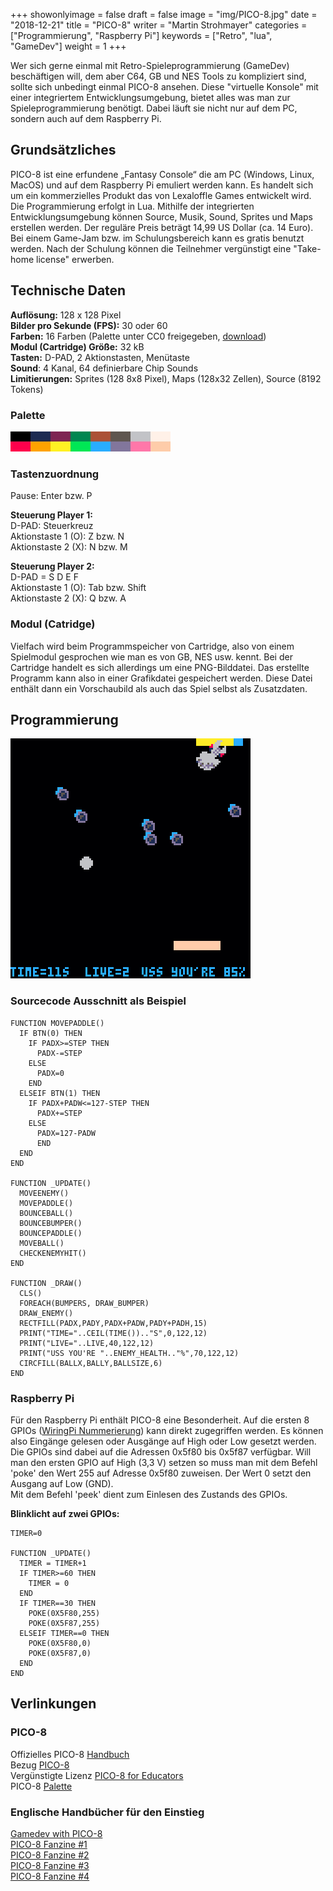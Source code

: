 +++
showonlyimage = false
draft = false
image = "img/PICO-8.jpg"
date = "2018-12-21"
title = "PICO-8"
writer = "Martin Strohmayer"
categories = ["Programmierung", "Raspberry Pi"]
keywords = ["Retro", "lua", "GameDev"]
weight = 1
+++


Wer sich gerne einmal mit Retro-Spieleprogrammierung (GameDev) beschäftigen will, dem aber C64, GB und NES Tools zu kompliziert sind, sollte sich unbedingt einmal PICO-8 ansehen. Diese "virtuelle Konsole" mit einer integriertem Entwicklungsumgebung, bietet alles was man zur Spieleprogrammierung benötigt. Dabei läuft sie nicht nur auf dem PC, sondern auch auf dem Raspberry Pi.
<!--more-->

## Grundsätzliches

PICO-8 ist eine erfundene „Fantasy Console“ die am PC (Windows, Linux, MacOS) und auf dem Raspberry
Pi emuliert werden kann. Es handelt sich um ein kommerzielles Produkt das von Lexaloffle Games entwickelt wird. Die Programmierung erfolgt in Lua. Mithilfe der integrierten Entwicklungsumgebung können Source, Musik, Sound, Sprites und Maps erstellen werden.
Der reguläre Preis beträgt 14,99 US Dollar (ca. 14 Euro). Bei einem Game-Jam bzw. im Schulungsbereich kann es gratis benutzt werden. Nach der Schulung können die Teilnehmer vergünstigt eine "Take-home license" erwerben.


## Technische Daten

**Auflösung:** 128 x 128 Pixel  
**Bilder pro Sekunde (FPS):** 30 oder 60  
**Farben:** 16 Farben (Palette unter CC0 freigegeben, [download](https://lospec.com/palette-list/pico-8))  
**Modul (Cartridge) Größe:** 32 kB  
**Tasten:** D-PAD, 2 Aktionstasten, Menütaste  
**Sound**: 4 Kanal, 64 definierbare Chip Sounds  
**Limitierungen:**  Sprites (128 8x8 Pixel), Maps (128x32 Zellen), Source (8192 Tokens)  

### Palette

![PICO-8 Palette](../../img/PICO-8-Palette.png)

### Tastenzuordnung

Pause: Enter bzw. P

**Steuerung Player 1:**  
D-PAD: Steuerkreuz  
Aktionstaste 1 (O): Z bzw. N  
Aktionstaste 2 (X): N bzw. M  

**Steuerung Player 2:**  
D-PAD = S D E F  
Aktionstaste 1 (O): Tab bzw. Shift  
Aktionstaste 2 (X): Q bzw. A  

### Modul (Catridge)

Vielfach wird beim Programmspeicher von Cartridge, also von einem Spielmodul gesprochen wie man es von GB, NES usw. kennt. Bei der Cartridge handelt es sich allerdings um eine PNG-Bilddatei. Das erstellte Programm kann also in einer Grafikdatei gespeichert werden. Diese Datei enthält dann ein Vorschaubild als auch das Spiel selbst als Zusatzdaten.


## Programmierung  


![PICO-8 Gameplay](../../img/PICO-8-Gameplay.png)


### Sourcecode Ausschnitt als Beispiel

```
FUNCTION MOVEPADDLE()
  IF BTN(0) THEN
    IF PADX>=STEP THEN
      PADX-=STEP
    ELSE
      PADX=0
    END
  ELSEIF BTN(1) THEN
    IF PADX+PADW<=127-STEP THEN
      PADX+=STEP
    ELSE
      PADX=127-PADW
	  END
  END
END

FUNCTION _UPDATE()
  MOVEENEMY()
  MOVEPADDLE()
  BOUNCEBALL()
  BOUNCEBUMPER()
  BOUNCEPADDLE()
  MOVEBALL()
  CHECKENEMYHIT()
END

FUNCTION _DRAW()
  CLS()
  FOREACH(BUMPERS, DRAW_BUMPER)
  DRAW_ENEMY()
  RECTFILL(PADX,PADY,PADX+PADW,PADY+PADH,15)
  PRINT("TIME="..CEIL(TIME()).."S",0,122,12)
  PRINT("LIVE="..LIVE,40,122,12)
  PRINT("USS YOU'RE "..ENEMY_HEALTH.."%",70,122,12) 
  CIRCFILL(BALLX,BALLY,BALLSIZE,6)
END
```
### Raspberry Pi

Für den Raspberry Pi enthält PICO-8 eine Besonderheit. Auf die ersten 8 GPIOs ([WiringPi Nummerierung](http://wiringpi.com/pins/)) kann direkt zugegriffen werden. Es können also Eingänge gelesen oder Ausgänge auf High oder Low gesetzt werden. Die GPIOs sind dabei auf die Adressen 0x5f80 bis 0x5f87 verfügbar. Will man den ersten GPIO auf High (3,3 V) setzen so muss man mit dem Befehl 'poke' den Wert 255 auf Adresse 0x5f80 zuweisen. Der Wert 0 setzt den Ausgang auf Low (GND).  
Mit dem Befehl 'peek' dient zum Einlesen des Zustands des GPIOs.

**Blinklicht auf zwei GPIOs:**
```
TIMER=0

FUNCTION _UPDATE()
  TIMER = TIMER+1
  IF TIMER>=60 THEN
    TIMER = 0
  END
  IF TIMER==30 THEN
    POKE(0X5F80,255)
    POKE(0X5F87,255)
  ELSEIF TIMER==0 THEN
    POKE(0X5F80,0)
    POKE(0X5F87,0)
  END
END
```

## Verlinkungen 

### PICO-8

Offizielles PICO-8 [Handbuch](https://www.lexaloffle.com/pico8_manual.txt)  
Bezug [PICO-8](https://www.lexaloffle.com/pico-8.php?#getpico8)  
Vergünstigte Lizenz [PICO-8 for Educators](https://www.lexaloffle.com/pico-8.php?page=schools)  
PICO-8 [Palette](https://lospec.com/palette-list/pico-8)

### Englische Handbücher für den Einstieg

[Gamedev with PICO-8](https://mboffin.itch.io/gamedev-with-pico-8-issue1)  
[PICO-8 Fanzine #1](https://sectordub.itch.io/pico-8-fanzine-1)  
[PICO-8 Fanzine #2](https://sectordub.itch.io/pico-8-fanzine-2)  
[PICO-8 Fanzine #3](https://sectordub.itch.io/pico-8-fanzine-3)  
[PICO-8 Fanzine #4](https://sectordub.itch.io/pico-8-fanzine-4)

